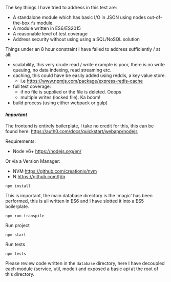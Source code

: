 The key things I have tried to address in this test are:

* A standalone module which has basic I/O in JSON using nodes out-of-the-box `fs` module.
* A module written in ES6/ES2015
* A reasonable level of test coverage
* Address security without using using a SQL/NoSQL solution

Things under an 8 hour constraint I have failed to address sufficiently / at all:
* scalability, this very crude read / write example is poor, there is no write queuing, no data indexing, read streaming etc.
* caching, this could have be easily added using reddis, a key value store.
    * i.e https://www.npmjs.com/package/express-redis-cache
* full test coverage:
    * if no file is supplied or the file is deleted. Ooops
    * multiple writes (locked file). Ka boom!
* build process (using either webpack or gulp)

#### _Important_
The frontend is entirely boilerplate, I take no credit for this, this can be found here: https://auth0.com/docs/quickstart/webapp/nodejs

Requirements:
* Node v6+
https://nodejs.org/en/

Or via a Version Manager:
* NVM https://github.com/creationix/nvm
* N https://github.com/tj/n

```
npm install
```

This is important, the main database directory is the 'magic' has been performed, this is all written in ES6 and I have slotted it into a ES5 boilerplate.

```
npm run transpile
```

Run project
```
npm start
```

Run tests
```
npm tests
```

Please review code written in the `database` directory, here I have decoupled each module (service, util, model) and exposed a basic api at the root of this directory.
